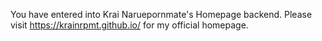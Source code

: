 You have entered into Krai Naruepornmate's Homepage backend. Please visit https://krainrpmt.github.io/ for my official homepage.

